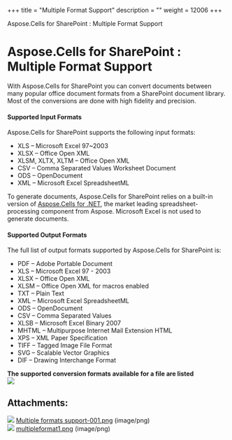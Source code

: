 +++
title = "Multiple Format Support" 
description = "" 
weight = 12006 
+++

Aspose.Cells for SharePoint : Multiple Format Support  

# Aspose.Cells for SharePoint : Multiple Format Support


With Aspose.Cells for SharePoint you can convert documents between many popular office document formats from a SharePoint document library. Most of the conversions are done with high fidelity and precision.

#### Supported Input Formats

Aspose.Cells for SharePoint supports the following input formats:

*   XLS – Microsoft Excel 97~2003
*   XLSX – Office Open XML
*   XLSM, XLTX, XLTM – Office Open XML
*   CSV – Comma Separated Values Worksheet Document
*   ODS – OpenDocument
*   XML – Microsoft Excel SpreadsheetML

To generate documents, Aspose.Cells for SharePoint relies on a built-in version of [Aspose.Cells for .NET](http://www.aspose.com/categories/.net-components/aspose.cells-for-.net/default.aspx), the market leading spreadsheet-processing component from Aspose. Microsoft Excel is not used to generate documents.

#### Supported Output Formats

The full list of output formats supported by Aspose.Cells for SharePoint is:

*   PDF – Adobe Portable Document
*   XLS – Microsoft Excel 97 - 2003
*   XLSX – Office Open XML
*   XLSM – Office Open XML for macros enabled
*   TXT – Plain Text
*   XML – Microsoft Excel SpreadsheetML
*   ODS – OpenDocument
*   CSV – Comma Separated Values
*   XLSB – Microsoft Excel Binary 2007
*   MHTML – Multipurpose Internet Mail Extension HTML
*   XPS – XML Paper Specification
*   TIFF – Tagged Image File Format
*   SVG – Scalable Vector Graphics
*   DIF – Drawing Interchange Format

**The supported conversion formats available for a file are listed**  
![](https://docs2.aspose.com/cells/sharepoint/attachments/6357019/47153161.png)

## Attachments:

![](https://docs2.aspose.com/cells/sharepoint/images/icons/bullet_blue.gif) [Multiple formats support-001.png](https://docs2.aspose.com/cells/sharepoint/attachments/6357019/6488074.png) (image/png)  
![](https://docs2.aspose.com/cells/sharepoint/images/icons/bullet_blue.gif) [multipleformat1.png](https://docs2.aspose.com/cells/sharepoint/attachments/6357019/47153161.png) (image/png)  

